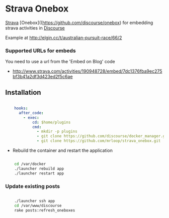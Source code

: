 # Strava Onebox

[Strava](https://www.strava.com/) [Onebox]((https://github.com/discourse/onebox) for embedding strava activities in [Discourse](discourse.org)

Example at http://elgin.cc/t/australian-pursuit-race/66/2

### Supported URLs for embeds

You need to use a url from the 'Embed on Blog' code

  - http://www.strava.com/activities/190948728/embed/7dc1376fba9ec275bf3b41a2df3d423ed2f5c6ae

## Installation

```yml

    hooks:
      after_code:
        - exec:
            cd: $home/plugins
            cmd:
              - mkdir -p plugins
              - git clone https://github.com/discourse/docker_manager.git
              - git clone https://github.com/mrloop/strava_onebox.git

```

* Rebuild the container and restart the application

```sh

    cd /var/docker
    ./launcher rebuild app
    ./launcher restart app

```

### Update existing posts

```sh

    ./launcher ssh app
    cd /var/www/discourse
    rake posts:refresh_oneboxes

```
